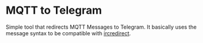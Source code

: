 MQTT to Telegram
================

Simple tool that redirects MQTT Messages to Telegram. It basically uses the message syntax to be compatible with [ircredirect](https://github.com/racerxdl/ircredirect).

